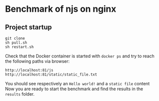 # Benchmark of njs on nginx
## Project startup

    git clone
    sh pull.sh
    sh restart.sh
    
Check that the Docker container is started with `docker ps` and try to reach the following paths via browser:

    http://localhost:81/js
    http://localhost:81/static/static_file.txt
    
You should see respectively  an `Hello world!` and a `static file` content
Now you are ready to start the benchmark and find the results in the `results` folder.


